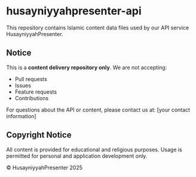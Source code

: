 # husayniyyahpresenter-api

This repository contains Islamic content data files used by our API service HusayniyyahPresenter.

## Notice

This is a **content delivery repository only**. We are not accepting:
- Pull requests
- Issues
- Feature requests
- Contributions

For questions about the API or content, please contact us at:
[your contact information]

## Copyright Notice

All content is provided for educational and religious purposes. 
Usage is permitted for personal and application development only.

© HusayniyyahPresenter 2025
